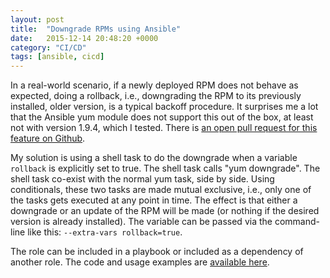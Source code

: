 ```yaml
---
layout: post
title:  "Downgrade RPMs using Ansible"
date:   2015-12-14 20:48:20 +0000
category: "CI/CD"
tags: [ansible, cicd]
---
```


In a real-world scenario, if a newly deployed RPM does not behave as expected,
doing a rollback, i.e., downgrading the RPM to its previously installed, older
version, is a typical backoff procedure. It surprises me a lot that the Ansible
yum module does not support this out of the box, at least not with version
1.9.4, which I tested. There is [an open pull request for this feature on
Github](https://github.com/ansible/ansible-modules-core/pull/2744).

My solution is using a shell task to do the downgrade when a variable
`rollback` is explicitly set to true. The shell task calls "yum downgrade". The
shell task co-exist with the normal yum task, side by side. Using conditionals,
these two tasks are made mutual exclusive, i.e., only one of the tasks gets
executed at any point in time. The effect is that either a downgrade or an
update of the RPM will be made (or nothing if the desired version is already
installed). The variable can be passed via the command-line like this:
`--extra-vars rollback=true`.

The role can be included in a playbook or included as a dependency of another
role. The code and usage examples are [available
here](https://github.com/ouyi/ansible_yum_updown). 
